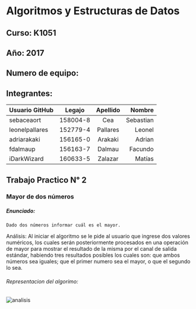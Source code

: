 # Algoritmos y Estructuras de Datos

## Curso: K1051

## Año: 2017

## Numero de equipo:

## Integrantes:

| Usuario GitHub |  Legajo  | Apellido | Nombre    |
| -------------  |:--------:|:--------:|----------:|
| sebaceaort     | 158004-8 | Cea      | Sebastian |
| leonelpallares | 152779-4 | Pallares | Leonel    |
| ⁠⁠⁠adriarakaki    | ⁠⁠156165-0 | Arakaki  | Adrian    |
| ⁠⁠⁠fdalmaup       | 156163-7 | Dalmau   | Facundo   |
| ⁠⁠⁠iDarkWizard    | 160633-5 | Zalazar  | Matías    |


## Trabajo Practico N° 2
### Mayor de dos números

##### Enunciado:
    Dado dos números informar cuál es el mayor.


Análisis: Al iniciar el algoritmo se le pide al usuario que ingrese dos valores numéricos, los cuales serán posteriormente procesados en una operación de mayor para mostrar el resultado de la misma por el canal de salida estándar, habiendo tres resultados posibles los cuales son: que ambos números sea iguales; que el primer numero sea el mayor, o que el segundo lo sea.

###### Representacion del algorimo:

![analisis](https://cloud.githubusercontent.com/assets/26697657/24832555/ab2c424e-1c88-11e7-8edb-6bd737c9be49.jpg)

